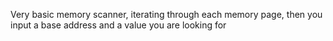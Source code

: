 Very basic memory scanner, iterating through each memory page, then you input a base address and a value you are looking for
